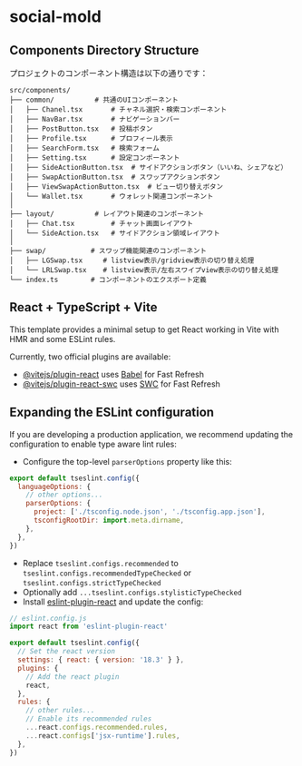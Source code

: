 # social-mold

## Components Directory Structure

プロジェクトのコンポーネント構造は以下の通りです：

```
src/components/
├── common/          # 共通のUIコンポーネント
│   ├── Chanel.tsx       # チャネル選択・検索コンポーネント
│   ├── NavBar.tsx       # ナビゲーションバー
│   ├── PostButton.tsx   # 投稿ボタン
│   ├── Profile.tsx      # プロフィール表示
│   ├── SearchForm.tsx   # 検索フォーム
│   ├── Setting.tsx      # 設定コンポーネント
│   ├── SideActionButton.tsx  # サイドアクションボタン（いいね、シェアなど）
│   ├── SwapActionButton.tsx  # スワップアクションボタン
│   ├── ViewSwapActionButton.tsx  # ビュー切り替えボタン
│   └── Wallet.tsx       # ウォレット関連コンポーネント
│
├── layout/          # レイアウト関連のコンポーネント
│   ├── Chat.tsx         # チャット画面レイアウト
│   └── SideAction.tsx   # サイドアクション領域レイアウト
│
├── swap/           # スワップ機能関連のコンポーネント
│   ├── LGSwap.tsx     # listview表示/gridview表示の切り替え処理
│   └── LRLSwap.tsx    # listview表示/左右スワイプview表示の切り替え処理
└── index.ts        # コンポーネントのエクスポート定義
```

## React + TypeScript + Vite

This template provides a minimal setup to get React working in Vite with HMR and some ESLint rules.

Currently, two official plugins are available:

- [@vitejs/plugin-react](https://github.com/vitejs/vite-plugin-react/blob/main/packages/plugin-react/README.md) uses [Babel](https://babeljs.io/) for Fast Refresh
- [@vitejs/plugin-react-swc](https://github.com/vitejs/vite-plugin-react-swc) uses [SWC](https://swc.rs/) for Fast Refresh

## Expanding the ESLint configuration

If you are developing a production application, we recommend updating the configuration to enable type aware lint rules:

- Configure the top-level `parserOptions` property like this:

```js
export default tseslint.config({
  languageOptions: {
    // other options...
    parserOptions: {
      project: ['./tsconfig.node.json', './tsconfig.app.json'],
      tsconfigRootDir: import.meta.dirname,
    },
  },
})
```

- Replace `tseslint.configs.recommended` to `tseslint.configs.recommendedTypeChecked` or `tseslint.configs.strictTypeChecked`
- Optionally add `...tseslint.configs.stylisticTypeChecked`
- Install [eslint-plugin-react](https://github.com/jsx-eslint/eslint-plugin-react) and update the config:

```js
// eslint.config.js
import react from 'eslint-plugin-react'

export default tseslint.config({
  // Set the react version
  settings: { react: { version: '18.3' } },
  plugins: {
    // Add the react plugin
    react,
  },
  rules: {
    // other rules...
    // Enable its recommended rules
    ...react.configs.recommended.rules,
    ...react.configs['jsx-runtime'].rules,
  },
})
```

